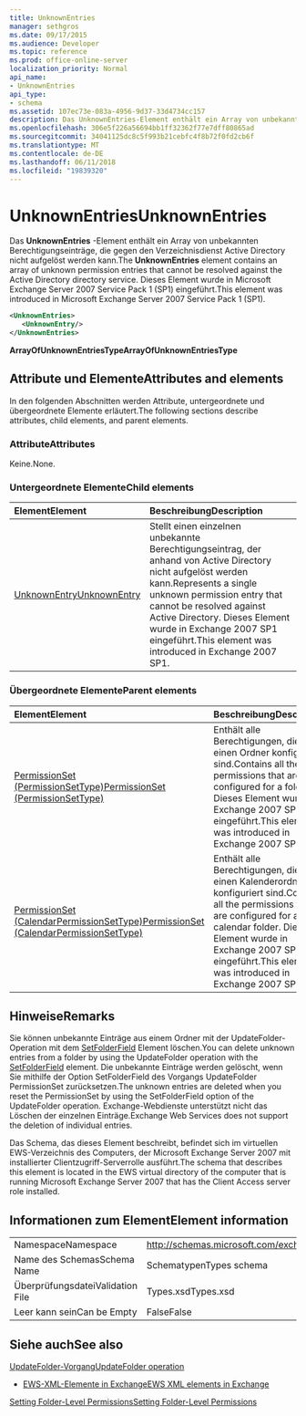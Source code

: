 ```yaml
---
title: UnknownEntries
manager: sethgros
ms.date: 09/17/2015
ms.audience: Developer
ms.topic: reference
ms.prod: office-online-server
localization_priority: Normal
api_name:
- UnknownEntries
api_type:
- schema
ms.assetid: 107ec73e-083a-4956-9d37-33d4734cc157
description: Das UnknownEntries-Element enthält ein Array von unbekannten Berechtigungseinträge, die gegen den Verzeichnisdienst Active Directory nicht aufgelöst werden kann. Dieses Element wurde in Microsoft Exchange Server 2007 Service Pack 1 (SP1) eingeführt.
ms.openlocfilehash: 306e5f226a56694bb1ff32362f77e7dff80865ad
ms.sourcegitcommit: 34041125dc8c5f993b21cebfc4f8b72f0fd2cb6f
ms.translationtype: MT
ms.contentlocale: de-DE
ms.lasthandoff: 06/11/2018
ms.locfileid: "19839320"
---
```

# <a name="unknownentries"></a><span data-ttu-id="a1a5c-104">UnknownEntries</span><span class="sxs-lookup"><span data-stu-id="a1a5c-104">UnknownEntries</span></span>

<span data-ttu-id="a1a5c-105">Das **UnknownEntries** -Element enthält ein Array von unbekannten Berechtigungseinträge, die gegen den Verzeichnisdienst Active Directory nicht aufgelöst werden kann.</span><span class="sxs-lookup"><span data-stu-id="a1a5c-105">The **UnknownEntries** element contains an array of unknown permission entries that cannot be resolved against the Active Directory directory service.</span></span> <span data-ttu-id="a1a5c-106">Dieses Element wurde in Microsoft Exchange Server 2007 Service Pack 1 (SP1) eingeführt.</span><span class="sxs-lookup"><span data-stu-id="a1a5c-106">This element was introduced in Microsoft Exchange Server 2007 Service Pack 1 (SP1).</span></span> 
  
```xml
<UnknownEntries>
   <UnknownEntry/>
</UnknownEntries>
```

 <span data-ttu-id="a1a5c-107">**ArrayOfUnknownEntriesType**</span><span class="sxs-lookup"><span data-stu-id="a1a5c-107">**ArrayOfUnknownEntriesType**</span></span>
## <a name="attributes-and-elements"></a><span data-ttu-id="a1a5c-108">Attribute und Elemente</span><span class="sxs-lookup"><span data-stu-id="a1a5c-108">Attributes and elements</span></span>

<span data-ttu-id="a1a5c-109">In den folgenden Abschnitten werden Attribute, untergeordnete und übergeordnete Elemente erläutert.</span><span class="sxs-lookup"><span data-stu-id="a1a5c-109">The following sections describe attributes, child elements, and parent elements.</span></span>
  
### <a name="attributes"></a><span data-ttu-id="a1a5c-110">Attribute</span><span class="sxs-lookup"><span data-stu-id="a1a5c-110">Attributes</span></span>

<span data-ttu-id="a1a5c-111">Keine.</span><span class="sxs-lookup"><span data-stu-id="a1a5c-111">None.</span></span>
  
### <a name="child-elements"></a><span data-ttu-id="a1a5c-112">Untergeordnete Elemente</span><span class="sxs-lookup"><span data-stu-id="a1a5c-112">Child elements</span></span>

|<span data-ttu-id="a1a5c-113">**Element**</span><span class="sxs-lookup"><span data-stu-id="a1a5c-113">**Element**</span></span>|<span data-ttu-id="a1a5c-114">**Beschreibung**</span><span class="sxs-lookup"><span data-stu-id="a1a5c-114">**Description**</span></span>|
|:-----|:-----|
|[<span data-ttu-id="a1a5c-115">UnknownEntry</span><span class="sxs-lookup"><span data-stu-id="a1a5c-115">UnknownEntry</span></span>](unknownentry.md) <br/> |<span data-ttu-id="a1a5c-116">Stellt einen einzelnen unbekannte Berechtigungseintrag, der anhand von Active Directory nicht aufgelöst werden kann.</span><span class="sxs-lookup"><span data-stu-id="a1a5c-116">Represents a single unknown permission entry that cannot be resolved against Active Directory.</span></span> <span data-ttu-id="a1a5c-117">Dieses Element wurde in Exchange 2007 SP1 eingeführt.</span><span class="sxs-lookup"><span data-stu-id="a1a5c-117">This element was introduced in Exchange 2007 SP1.</span></span>  <br/> |
   
### <a name="parent-elements"></a><span data-ttu-id="a1a5c-118">Übergeordnete Elemente</span><span class="sxs-lookup"><span data-stu-id="a1a5c-118">Parent elements</span></span>

|<span data-ttu-id="a1a5c-119">**Element**</span><span class="sxs-lookup"><span data-stu-id="a1a5c-119">**Element**</span></span>|<span data-ttu-id="a1a5c-120">**Beschreibung**</span><span class="sxs-lookup"><span data-stu-id="a1a5c-120">**Description**</span></span>|
|:-----|:-----|
|[<span data-ttu-id="a1a5c-121">PermissionSet (PermissionSetType)</span><span class="sxs-lookup"><span data-stu-id="a1a5c-121">PermissionSet (PermissionSetType)</span></span>](permissionset-permissionsettype.md) <br/> |<span data-ttu-id="a1a5c-122">Enthält alle Berechtigungen, die für einen Ordner konfiguriert sind.</span><span class="sxs-lookup"><span data-stu-id="a1a5c-122">Contains all the permissions that are configured for a folder.</span></span> <span data-ttu-id="a1a5c-123">Dieses Element wurde in Exchange 2007 SP1 eingeführt.</span><span class="sxs-lookup"><span data-stu-id="a1a5c-123">This element was introduced in Exchange 2007 SP1.</span></span>  <br/> |
|[<span data-ttu-id="a1a5c-124">PermissionSet (CalendarPermissionSetType)</span><span class="sxs-lookup"><span data-stu-id="a1a5c-124">PermissionSet (CalendarPermissionSetType)</span></span>](permissionset-calendarpermissionsettype.md) <br/> |<span data-ttu-id="a1a5c-125">Enthält alle Berechtigungen, die für einen Kalenderordner konfiguriert sind.</span><span class="sxs-lookup"><span data-stu-id="a1a5c-125">Contains all the permissions that are configured for a calendar folder.</span></span> <span data-ttu-id="a1a5c-126">Dieses Element wurde in Exchange 2007 SP1 eingeführt.</span><span class="sxs-lookup"><span data-stu-id="a1a5c-126">This element was introduced in Exchange 2007 SP1.</span></span>  <br/> |
   
## <a name="remarks"></a><span data-ttu-id="a1a5c-127">Hinweise</span><span class="sxs-lookup"><span data-stu-id="a1a5c-127">Remarks</span></span>

<span data-ttu-id="a1a5c-128">Sie können unbekannte Einträge aus einem Ordner mit der UpdateFolder-Operation mit dem [SetFolderField](setfolderfield.md) Element löschen.</span><span class="sxs-lookup"><span data-stu-id="a1a5c-128">You can delete unknown entries from a folder by using the UpdateFolder operation with the [SetFolderField](setfolderfield.md) element.</span></span> <span data-ttu-id="a1a5c-129">Die unbekannte Einträge werden gelöscht, wenn Sie mithilfe der Option SetFolderField des Vorgangs UpdateFolder PermissionSet zurücksetzen.</span><span class="sxs-lookup"><span data-stu-id="a1a5c-129">The unknown entries are deleted when you reset the PermissionSet by using the SetFolderField option of the UpdateFolder operation.</span></span> <span data-ttu-id="a1a5c-130">Exchange-Webdienste unterstützt nicht das Löschen der einzelnen Einträge.</span><span class="sxs-lookup"><span data-stu-id="a1a5c-130">Exchange Web Services does not support the deletion of individual entries.</span></span> 
  
<span data-ttu-id="a1a5c-131">Das Schema, das dieses Element beschreibt, befindet sich im virtuellen EWS-Verzeichnis des Computers, der Microsoft Exchange Server 2007 mit installierter Clientzugriff-Serverrolle ausführt.</span><span class="sxs-lookup"><span data-stu-id="a1a5c-131">The schema that describes this element is located in the EWS virtual directory of the computer that is running Microsoft Exchange Server 2007 that has the Client Access server role installed.</span></span>
  
## <a name="element-information"></a><span data-ttu-id="a1a5c-132">Informationen zum Element</span><span class="sxs-lookup"><span data-stu-id="a1a5c-132">Element information</span></span>

|||
|:-----|:-----|
|<span data-ttu-id="a1a5c-133">Namespace</span><span class="sxs-lookup"><span data-stu-id="a1a5c-133">Namespace</span></span>  <br/> |http://schemas.microsoft.com/exchange/services/2006/types  <br/> |
|<span data-ttu-id="a1a5c-134">Name des Schemas</span><span class="sxs-lookup"><span data-stu-id="a1a5c-134">Schema Name</span></span>  <br/> |<span data-ttu-id="a1a5c-135">Schematypen</span><span class="sxs-lookup"><span data-stu-id="a1a5c-135">Types schema</span></span>  <br/> |
|<span data-ttu-id="a1a5c-136">Überprüfungsdatei</span><span class="sxs-lookup"><span data-stu-id="a1a5c-136">Validation File</span></span>  <br/> |<span data-ttu-id="a1a5c-137">Types.xsd</span><span class="sxs-lookup"><span data-stu-id="a1a5c-137">Types.xsd</span></span>  <br/> |
|<span data-ttu-id="a1a5c-138">Leer kann sein</span><span class="sxs-lookup"><span data-stu-id="a1a5c-138">Can be Empty</span></span>  <br/> |<span data-ttu-id="a1a5c-139">False</span><span class="sxs-lookup"><span data-stu-id="a1a5c-139">False</span></span>  <br/> |
   
## <a name="see-also"></a><span data-ttu-id="a1a5c-140">Siehe auch</span><span class="sxs-lookup"><span data-stu-id="a1a5c-140">See also</span></span>



[<span data-ttu-id="a1a5c-141">UpdateFolder-Vorgang</span><span class="sxs-lookup"><span data-stu-id="a1a5c-141">UpdateFolder operation</span></span>](updatefolder-operation.md)


- [<span data-ttu-id="a1a5c-142">EWS-XML-Elemente in Exchange</span><span class="sxs-lookup"><span data-stu-id="a1a5c-142">EWS XML elements in Exchange</span></span>](ews-xml-elements-in-exchange.md)


[<span data-ttu-id="a1a5c-143">Setting Folder-Level Permissions</span><span class="sxs-lookup"><span data-stu-id="a1a5c-143">Setting Folder-Level Permissions</span></span>](http://msdn.microsoft.com/library/c7530e86-5112-401c-b10a-9c054ae59f07%28Office.15%29.aspx)

